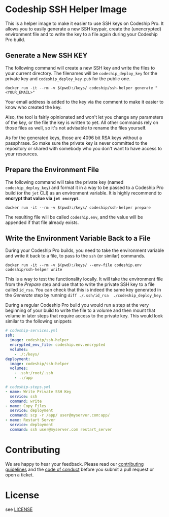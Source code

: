 # Codeship SSH Helper Image

This is a helper image to make it easier to use SSH keys on Codeship Pro. It allows you to easily generate a new SSH keypair, create the (unencrypted) environment file and to write the key to a file again during your Codeship Pro build.

## Generate a New SSH KEY

The following command will create a new SSH key and write the files to your current directory. The filenames will be `codeship_deploy_key` for the private key and `codeship_deploy_key.pub` for the public one.

```shell
docker run -it --rm -v $(pwd):/keys/ codeship/ssh-helper generate "<YOUR_EMAIL>"
```

Your email address is added to the key via the comment to make it easier to know who created the key.

Also, the tool is fairly opinionated and won't let you change any parameters of the key, or the file the key is written to yet. All other commands rely on those files as well, so it's not advisable to rename the files yourself.

As for the generated keys, those are 4096 bit RSA keys without a passphrase. So make sure the private key is never committed to the repository or shared with somebody who you don't want to have access to your resources.

## Prepare the Environment File

The following command will take the private key (named `codeship_deploy_key`) and format it in a way to be passed to a Codeship Pro build (or the `jet` CLI) as an environment variable. It is highly recommend to **encrypt that value via `jet encrypt`**.

```shell
docker run -it --rm -v $(pwd):/keys/ codeship/ssh-helper prepare
```

The resulting file will be called `codeship.env`, and the value will be appended if that file already exists.

## Write the Environment Variable Back to a File

During your Codeship Pro builds, you need to take the environment variable and write it back to a file, to pass to the `ssh` (or similar) commands.

```shell
docker run -it --rm -v $(pwd):/keys/ --env-file codeship.env codeship/ssh-helper write
```

This is a way to test the functionality locally. It will take the environment file from the _Prepare_ step and use that to write the private SSH key to a file called `id_rsa`. You can check that this is indeed the same key generated in the _Generate_ step by running `diff ./.ssh/id_rsa	./codeship_deploy_key`.

During a regular Codeship Pro build you would run a step at the very beginning of your build to write the file to a volume and then mount that volume in later steps that require access to the private key. This would look similar to the following snippets

```yaml
# codeship-services.yml
ssh:
  image: codeship/ssh-helper
  encrypted_env_file: codeship.env.encrypted
  volumes:
    - ./:/keys/
deployment:
  image: codeship/ssh-helper
  volumes:
    - .ssh:/root/.ssh
    - .:/app
```

```yaml
# codeship-steps.yml
- name: Write Private SSH Key
  service: ssh
  command: write
- name: Copy Files
  service: deployment
  command: scp -r /app/ user@myserver.com:app/
- name: Restart Server
  service: deployment
  command: ssh user@myserver.com restart_server
```

# Contributing

We are happy to hear your feedback. Please read our [contributing guidelines](CONTRIBUTING.md) and the [code of conduct](CODE_OF_CONDUCT.md) before you submit a pull request or open a ticket.

# License

see [LICENSE](LICENSE)
